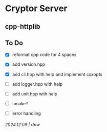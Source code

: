# Cryptor Server

## cpp-httplib

## To Do

* [x] reformat cpp code for 4 spaces
* [x] add version.hpp
* [x] add cli.hpp with help and implement cxxopts
* [ ] add logger.hpp with help
* [ ] add unit.hpp with help
* [ ] cmake?
* [ ] error handling


###### 2024.12.09 | dpw

